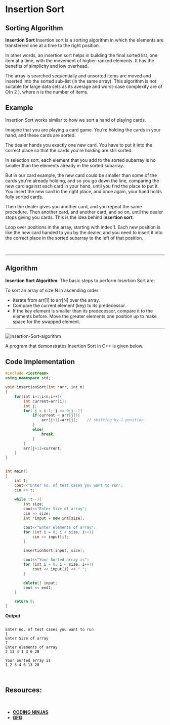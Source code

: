 # Insertion Sort
## **Sorting Algorithm**

**Insertion Sort** Insertion sort is a sorting algorithm in which the elements are transferred one at a time to the right position.

In other words, an insertion sort helps in building the final sorted list, one item at a time, with the movement of higher-ranked elements. It has the benefits of simplicity and low overhead.

The array is searched sequentially and unsorted items are moved and inserted into the sorted sub-list (in the same array). This algorithm is not suitable for large data sets as its average and worst-case complexity are of Ο(n 2 ), where n is the number of items.

## **Example**

Insertion Sort works similar to how we sort a hand of playing cards.

Imagine that you are playing a card game. You're holding the cards in your hand, and these
cards are sorted. 

The dealer hands you exactly one new card. You have to put it into the
correct place so that the cards you're holding are still sorted.

 In selection sort, each
element that you add to the sorted subarray is no smaller than the elements already in the
sorted subarray. 

But in our card example, the new card could be smaller than some of the
cards you're already holding, and so you go down the line, comparing the new card against
each card in your hand, until you find the place to put it. You insert the new card in the
right place, and once again, your hand holds fully sorted cards.

 Then the dealer gives you
another card, and you repeat the same procedure. Then another card, and another card,
and so on, until the dealer stops giving you cards. This is the idea behind **insertion sort**.

Loop over positions in the array, starting with index 1. Each new position is like the new
card handed to you by the dealer, and you need to insert it into the correct place in the
sorted subarray to the left of that position.

<br>
<hr>

## **Algorithm**

**Insertion Sort Algorithm**: The basic steps to perform Insertion Sort are:

To sort an array of size N in ascending order: 

* Iterate from arr[1] to arr[N] over the array. 
* Compare the current element (key) to its predecessor. 
* If the key element is smaller than its predecessor, compare it to the elements before. Move the greater elements one position up to make space for the swapped element.

<hr>

![Insertion-Sort-algorithm](https://www.codingninjas.com/blog/wp-content/uploads/2020/07/E-2.png)



A program that demonstrates Insertion Sort in C++ is given below.

## **Code Implementation**
```cpp 
#include <iostream>
using namespace std;

void insertionSort(int *arr, int n)
{
    for(int i=1;i<n;i++){
        int current=arr[i];
        int j;
        for( j = i-1; j >= 0;j--){
            if(current < arr[j]){
                arr[j+1]=arr[j];    // shifting by 1 position
            }
            else{
                break;
            }
        }
        arr[j+1]=current;
    }
}


int main()
{
	int t;
    cout<<"Enter no. of test cases you want to run";
	cin >> t;
	
	while (t--){
		int size;
        cout<<"Enter Size of array";
		cin >> size;
		int *input = new int[size];

        cout<<"Enter elements of array";
		for (int i = 0; i < size; i++){
			cin >> input[i];
		}

		insertionSort(input, size);

        cout<<"Your Sorted array is";
		for (int i = 0; i < size; i++){
			cout << input[i] << " ";
		}

		delete[] input;
		cout << endl;
	}

	return 0;
}
```
**Output**
```

Enter no. of test cases you want to run
1
Enter Size of array
7
Enter elements of array
2 13 4 1 3 6 28

Your Sorted array is
1 2 3 4 6 13 28
```

<br>

## **Resources:**
<br>

* [**CODING NINJAS**](https://www.codingninjas.com/blog/2020/07/23/insertion-sort-in-programming-languages/)
* [**GFG**](https://www.geeksforgeeks.org/insertion-sort/)
